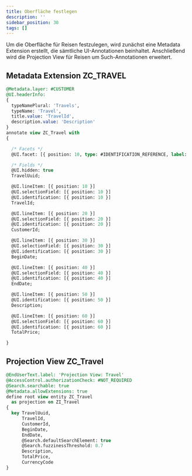```yaml
---
title: Oberfläche festlegen
description: ''
sidebar_position: 30
tags: []
---
```


Um die Oberfläche für Reisen festzulegen, wird zunächst eine Metadata Extension erstellt, die sämtliche UI-Annotationen beinhaltet. Anschließend wird die Projection View für Reisen um Such-Annotationen erweitert.

## Metadata Extension ZC_TRAVEL
```sql
@Metadata.layer: #CUSTOMER
@UI.headerInfo:
{
  typeNamePlural: 'Travels',
  typeName: 'Travel',
  title.value: 'TravelId',
  description.value: 'Description'
}
annotate view ZC_Travel with
{

  /* Facets */
  @UI.facet: [{ position: 10, type: #IDENTIFICATION_REFERENCE, label: 'Travel Details' }]

  /* Fields */
  @UI.hidden: true
  TravelUuid;

  @UI.lineItem: [{ position: 10 }]
  @UI.selectionField: [{ position: 10 }]
  @UI.identification: [{ position: 10 }]
  TravelId;

  @UI.lineItem: [{ position: 20 }]
  @UI.selectionField: [{ position: 20 }]
  @UI.identification: [{ position: 20 }]
  CustomerId;

  @UI.lineItem: [{ position: 30 }]
  @UI.selectionField: [{ position: 30 }]
  @UI.identification: [{ position: 30 }]
  BeginDate;

  @UI.lineItem: [{ position: 40 }]
  @UI.selectionField: [{ position: 40 }]
  @UI.identification: [{ position: 40 }]
  EndDate;

  @UI.lineItem: [{ position: 50 }]
  @UI.identification: [{ position: 50 }]
  Description;

  @UI.lineItem: [{ position: 60 }]
  @UI.selectionField: [{ position: 60 }]
  @UI.identification: [{ position: 60 }]
  TotalPrice;

}
```

## Projection View ZC_Travel
```sql
@EndUserText.label: 'Projection View: Travel'
@AccessControl.authorizationCheck: #NOT_REQUIRED
@Search.searchable: true
@Metadata.allowExtensions: true
define root view entity ZC_Travel
  as projection on ZI_Travel
{
  key TravelUuid,
      TravelId,
      CustomerId,
      BeginDate,
      EndDate,
      @Search.defaultSearchElement: true
      @Search.fuzzinessThreshold: 0.7
      Description,
      TotalPrice,
      CurrencyCode
}
```
